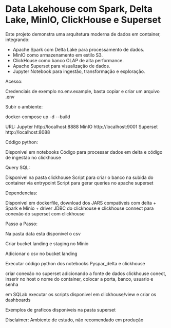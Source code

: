 #  Data Lakehouse com Spark, Delta Lake, MinIO, ClickHouse e Superset

Este projeto demonstra uma arquitetura moderna de dados em container, integrando:

- Apache Spark com Delta Lake para processamento de dados.
- MinIO como armazenamento em estilo S3.
- ClickHouse como banco OLAP de alta performance.
- Apache Superset para visualização de dados.
- Jupyter Notebook para ingestão, transformação e exploração.

Acesso:

Credenciais de exemplo no.env.example, basta copiar e criar um arquivo .env

Subir o ambiente:

docker-compose up -d --build

URL:
Jupyter	http://localhost:8888
MinIO	http://localhost:9001
Superset	http://localhost:8088

Código python:

Disponivel em notebooks
Código para processar dados em delta e código de ingestão no clickhouse

Query SQL:

Disponivel na pasta clickhouse
Script para criar o banco na subida do container via entrypoint
Script para gerar queries no apache superset

Dependencias:

Disponivel em dockerfile, download dos JARS compativeis com delta + Spark e Minio + driver JDBC do clickhouse e clickhouse connect para conexão do superset com clickhouse

Passo a Passo:

Na pasta data esta disponivel o csv

Criar bucket landing e staging no Minio

Adicionar o csv no bucket landing

Executar código python dos notebooks Pyspar_delta e clickhouse

criar conexão no superset adicionando a fonte de dados clickhouse conect, inserir no host o nome do container, colocar a porta, banco, usuario e senha

em SQLab executar os scripts disponivel em clickhouse/view e criar os dashboards

Exemplos de graficos disponiveis na pasta superset


Disclaimer: Ambiente de estudo, não recomendado em produção
